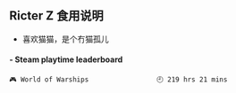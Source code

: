 ## Ricter Z 食用说明
- 喜欢猫猫，是个冇猫孤儿

<!-- steam-box start -->
#### - Steam playtime leaderboard
```text
🎮 World of Warships                 🕘 219 hrs 21 mins
```
<!-- Powered by https://github.com/YouEclipse/steam-box . -->
<!-- steam-box end -->
